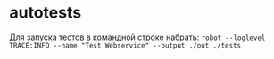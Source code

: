 # autotests
Для запуска тестов в командной строке набрать:
`robot --loglevel TRACE:INFO --name "Test Webservice" --output ./out ./tests`
